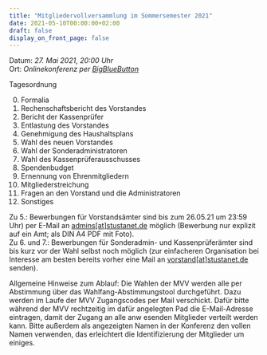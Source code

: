 ```yaml
---
title: "Mitgliedervollversammlung im Sommersemester 2021"
date: 2021-05-10T00:00:00+02:00
draft: false
display_on_front_page: false
---
```



Datum: _27. Mai 2021, 20:00 Uhr_  
Ort: _Onlinekonferenz per [BigBlueButton](https://bbb.stusta.de/b/lud-0g7-c9r-uwu)_  

Tagesordnung

0.  Formalia
1.  Rechenschaftsbericht des Vorstandes
2.  Bericht der Kassenprüfer
3.  Entlastung des Vorstandes
4.  Genehmigung des Haushaltsplans
5.  Wahl des neuen Vorstandes
6.  Wahl der Sonderadministratoren
7.  Wahl des Kassenprüferausschusses
8.  Spendenbudget
9.  Ernennung von Ehrenmitgliedern
10. Mitgliederstreichung
11. Fragen an den Vorstand und die Administratoren
12. Sonstiges



Zu 5.: Bewerbungen für Vorstandsämter sind bis zum 26.05.21 um 23:59 Uhr) per E-Mail an [admins[at]stustanet.de](https://stustanet.de/mail/admins) möglich (Bewerbung nur explizit auf ein Amt; als DIN A4 PDF mit Foto).  
Zu 6\. und 7.: Bewerbungen für Sonderadmin- und Kassenprüferämter sind bis kurz vor der Wahl selbst noch möglich (zur einfacheren Organisation bei Interesse am besten bereits vorher eine Mail an [vorstand[at]stustanet.de](https://stustanet.de/mail/vorstand) senden).  

Allgemeine Hinweise zum Ablauf:
Die Wahlen der MVV werden alle per Abstimmung über das Wahlfang-Abstimmungstool durchgeführt. Dazu werden im Laufe der MVV Zugangscodes per Mail verschickt. Dafür bitte während der MVV rechtzeitig im dafür angelegten Pad die E-Mail-Adresse eintragen, damit der Zugang an alle anw esenden Mitglieder verteilt werden kann. Bitte außerdem als angezeigten Namen in der Konferenz den vollen Namen verwenden, das erleichtert die Identifizierung der Mitglieder um einiges.

